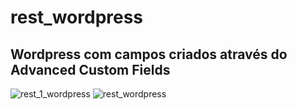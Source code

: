 # rest_wordpress
## Wordpress com campos criados através do Advanced Custom Fields


![rest_1_wordpress](https://user-images.githubusercontent.com/94624254/159984763-797f3753-5353-4c6c-89cf-9f98e13fb6af.png)
![rest_wordpress](https://user-images.githubusercontent.com/94624254/159984772-8204ac46-8747-4c6f-bf3d-1b302132b370.png)

